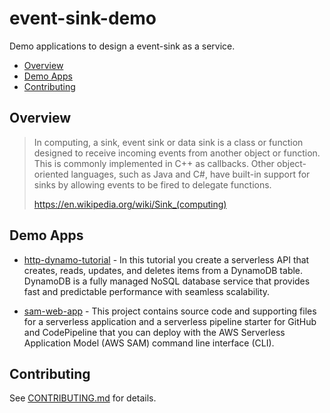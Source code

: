 # event-sink-demo

Demo applications to design a event-sink as a service.

- [Overview](#overview)
- [Demo Apps](#demo-apps)
- [Contributing](#contributing)

## Overview

> In computing, a sink, event sink or data sink is a class or function designed to receive incoming events from another object or function. This is commonly implemented in C++ as callbacks. Other object-oriented languages, such as Java and C#, have built-in support for sinks by allowing events to be fired to delegate functions.
>
> https://en.wikipedia.org/wiki/Sink_(computing)

## Demo Apps

- [http-dynamo-tutorial](http-dynamo-tutorial/) - In this tutorial
  you create a serverless API that creates, reads, updates, and deletes items
  from a DynamoDB table. DynamoDB is a fully managed NoSQL database service that
  provides fast and predictable performance with seamless scalability.

- [sam-web-app](sam-web-app/) - This project contains source code and supporting
  files for a serverless application and a serverless pipeline starter for
  GitHub and CodePipeline that you can deploy with the AWS Serverless
  Application Model (AWS SAM) command line interface (CLI).

## Contributing

See [CONTRIBUTING.md](CONTRIBUTING.md) for details.
